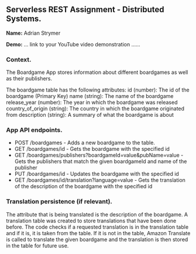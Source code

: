 ## Serverless REST Assignment - Distributed Systems.

__Name:__ Adrian Strymer

__Demo:__ ... link to your YouTube video demonstration ......

### Context.

The Boardgame App stores information about different boardgames as well as their publishers.

The boardgame table has the following attributes:
id (number): The id of the boardgame (Primary Key)
name (string): The name of the boardgame
release_year (number): The year in which the boardgame was released
country_of_origin (string): The country in which the boardgame originated from
description (string): A summary of what the boardgame is about

### App API endpoints.
 
+ POST /boardgames - Adds a new boardgame to the table.
+ GET /boardgames/id - Gets the boardgame with the specified id
+ GET /boardgames/publishers?boardgameId=value&pubName=value - Gets the publishers that match the given boardgameId and name of the publisher
+ PUT /boardgames/id - Updates the boardgame with the specified id
+ GET /boardgames/id/translation?language=value - Gets the translation of the description of the boardgame with the specified id

### Translation persistence (if relevant).

The attribute that is being translated is the description of the boardgame. A translation table was created to store translations that have been done before. The code checks if a requested translation is in the translation table and if it is, it is taken from the table. If it is not in the table, Amazon Translate is called to translate the given boardgame and the translation is then stored in the table for future use.


